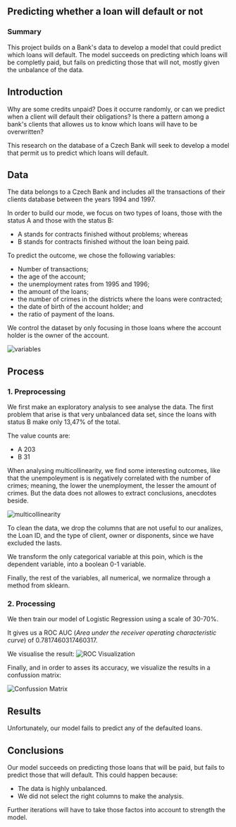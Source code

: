 ## Predicting whether a loan will default or not

### Summary

This project builds on a Bank's data to develop a model that could predict which loans will default. The model succeeds on predicting which loans will be completly paid, but fails on predicting those that will not, mostly given the unbalance of the data.

## Introduction

Why are some credits unpaid? Does it occurre randomly, or can we predict when a client will default their obligations? Is there a pattern among a bank's clients that allowes us to know which loans will have to be overwritten? 

This research on the database of a Czech Bank will seek to develop a model that permit us to predict which loans will default. 

## Data

The data belongs to a Czech Bank and includes all the transactions of their clients database between the years 1994 and 1997. 

In order to build our mode, we focus on two types of loans, those with the status A and those with the status B:

* A stands for contracts finished without problems; whereas
* B stands for contracts finished without the loan being paid. 

To predict the outcome, we chose the following variables:

* Number of transactions;
* the age of the account;
* the unemployment rates from 1995 and 1996; 
* the amount of the loans;
* the number of crimes in the districts where the loans were contracted; 
* the date of birth of the account holder; and
* the ratio of payment of the loans. 

We control the dataset by only focusing in those loans where the account holder is the owner of the account. 

![variables](/Users/pedropablo/Documents/DAB/labs/lab_read_me/labreadme/Images/variables "Variables")

## Process

### 1. Preprocessing

We first make an exploratory analysis to see analyse the data. The first problem that arise is that very unbalanced data set, since the loans with status B make only 13,47% of the total.

The value counts are:

- A    203
- B     31

When analysing multicollinearity, we find some interesting outcomes, like that the unempoleyment is is negatively correlated with the number of crimes; meaning, the lower the unemployment, the lesser the amount of crimes. But the data does not allowes to extract conclusions, anecdotes beside.

![multicollinearity](/Users/pedropablo/Documents/DAB/labs/lab_read_me/labreadme/Images/multicollinearity "multicollinearity")

To clean the data, we drop the columns that are not useful to our analizes, the Loan ID, and the type of client, owner or disponents, since we have excluded the lasts.

We transform the only categorical variable at this poin, which is the dependent variable, into a boolean 0-1 variable.

Finally, the rest of the variables, all numerical, we  normalize through a method from sklearn.

### 2. Processing

We then train our model of Logistic Regression using a scale of 30-70%. 

It gives us a ROC AUC (*Area under the receiver operating characteristic curve*) of 0.7817460317460317.

We visualise the result:
![ROC Visualization](/Users/pedropablo/Documents/DAB/labs/lab_read_me/labreadme/Images/ROC_visualization "ROC Visualization")

Finally, and in order to asses its accuracy, we visualize the results in a confussion matrix:

![Confussion Matrix](/Users/pedropablo/Documents/DAB/labs/lab_read_me/labreadme/Images/confussion_matrix "Confussion Matrix")

## Results

Unfortunately, our model fails to predict any of the defaulted loans. 

## Conclusions

Our model succeeds on predicting those loans that will be paid, but fails to predict those that will default. This could happen because:

- The data is highly unbalanced. 
-  We did not select the right columns to make the analysis. 

Further iterations will have to take those factos into account to strength the model. 
